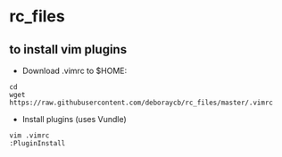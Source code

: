 # rc_files

## to install vim plugins

- Download .vimrc to $HOME:
```
cd
wget https://raw.githubusercontent.com/deboraycb/rc_files/master/.vimrc
```

- Install plugins (uses Vundle)

```
vim .vimrc
:PluginInstall
```
